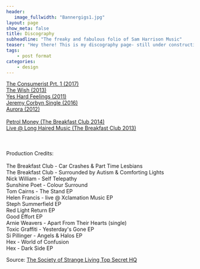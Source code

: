```yaml
---
header:
   image_fullwidth: "Bannergigs1.jpg"
layout: page
show_meta: false
title: Discography
subheadline: "The freaky and fabulous folio of Sam Harrison Music"
teaser: "Hey there! This is my discography page- still under construction as the crow flies, but on the way!!! "
tags:
    - post format
categories:
    - design 
---
```

<!--more-->
 <a href="http://samharrisonmusic.com/pages/discog/theconsumerist/">The Consumerist Prt. 1 (2017)</a><br>
  <a href="http://samharrisonmusic.com/pages/discog/thewish/">The Wish (2013)</a><br>
 <a href="http://samharrisonmusic.com/pages/discog/yeshardfeelings/">Yes Hard Feelings (2011)</a><br>
  <a href="http://samharrisonmusic.com/pages/discog/ifeellikejeremycorbyn/">Jeremy Corbyn Single (2016)</a><br>
  <a href="https://itunes.apple.com/us/album/salome-remastered/id784573815">Aurora (2012)</a><br><br>
  <a href="https://itunes.apple.com/us/album/petrol-money/id807599434">Petrol Money (The Breakfast Club 2014)</a><br>
    <a href="https://longhairedmusic.bandcamp.com/album/live-at-long-haired-music">Live @ Long Haired Music (The Breakfast Club 2013)</a><br>
<br><br><br>
Production Credits:<br><br>
The Breakfast Club - Car Crashes & Part Time Lesbians<br>
The Breakfast Club - Surrounded by Autism & Comforting Lights<br>
Nick William - Self Telepathy<br>
Sunshine Poet - Colour Surround<br>
Tom Cairns - The Stand EP<br>
Helen Francis - live @ Xclamation Music EP<br>
Steph Summerfield EP<br>
Red Light Return EP <br>
Good Effort EP <br>
Arnie Weavers - Apart From Their Hearts (single)<br>
Toxic Graffiti - Yesterday's Gone EP<br>
Si Pillinger - Angels & Halos EP<br>
Hex - World of Confusion<br>
Hex - Dark Side EP
  

Source: [The Society of Strange Living Top Secret HQ](https://www.youtube.com/watch?v=z5NtUWZCbQ4)
